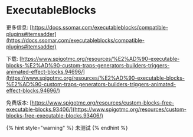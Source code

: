 # ExecutableBlocks

更多信息: [https://docs.ssomar.com/executableblocks/compatible-plugins#itemsadder](https://docs.ssomar.com/executableblocks/compatible-plugins#itemsadder)

下载: [https://www.spigotmc.org/resources/%E2%AD%90-executable-blocks-%E2%AD%90-custom-traps-generators-builders-triggers-animated-effect-blocks.94696/](https://www.spigotmc.org/resources/%E2%AD%90-executable-blocks-%E2%AD%90-custom-traps-generators-builders-triggers-animated-effect-blocks.94696/)

免费版本: [https://www.spigotmc.org/resources/custom-blocks-free-executable-blocks.93406/](https://www.spigotmc.org/resources/custom-blocks-free-executable-blocks.93406/)

{% hint style="warning" %}
未测试
{% endhint %}
